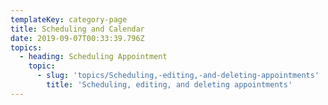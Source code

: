```yaml
---
templateKey: category-page
title: Scheduling and Calendar
date: 2019-09-07T00:33:39.796Z
topics:
  - heading: Scheduling Appointment
    topic:
      - slug: 'topics/Scheduling,-editing,-and-deleting-appointments'
        title: 'Scheduling, editing, and deleting appointments'
---
```


